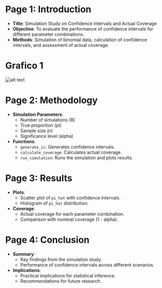 # Page 1: Introduction
- **Title**: Simulation Study on Confidence Intervals and Actual Coverage
- **Objective**: To evaluate the performance of confidence intervals for different parameter combinations.
- **Methods**: Simulation of binomial data, calculation of confidence intervals, and assessment of actual coverage.



# Grafico 1 
![alt text][def]

# Page 2: Methodology
- **Simulation Parameters**:
  - Number of simulations (B)
  - True proportion (pi)
  - Sample size (n)
  - Significance level (alpha)
- **Functions**:
  - `generate_ic`: Generates confidence intervals.
  - `calculate_coverage`: Calculates actual coverage.
  - `run_simulation`: Runs the simulation and plots results.

# Page 3: Results
- **Plots**:
  - Scatter plot of `pi_hat` with confidence intervals.
  - Histogram of `pi_hat` distribution.
- **Coverage**:
  - Actual coverage for each parameter combination.
  - Comparison with nominal coverage (1 - alpha).

# Page 4: Conclusion
- **Summary**:
  - Key findings from the simulation study.
  - Performance of confidence intervals across different scenarios.
- **Implications**:
  - Practical implications for statistical inference.
  - Recommendations for future research.


[def]: Figure_1.png